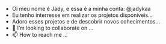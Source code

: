 - Oi meu nome é Jady, e essa é a minha conta: @jadykaa
-  Eu tenho interresse em realizar os projetos disponíveis...
- Adoro esses projetos e de descobrir novos cohecimentos...
- 💞️ I’m looking to collaborate on ...
- 📫 How to reach me ...

<!---
jadykaa/jadykaa is a ✨ special ✨ repository because its `README.md` (this file) appears on your GitHub profile.
You can click the Preview link to take a look at your changes.
--->
